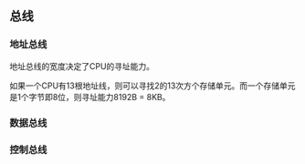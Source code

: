 ## 总线

### 地址总线

地址总线的宽度决定了CPU的寻址能力。

如果一个CPU有13根地址线，则可以寻找2的13次方个存储单元。而一个存储单元是1个字节即8位，则寻址能力8192B = 8KB。

### 数据总线

### 控制总线



